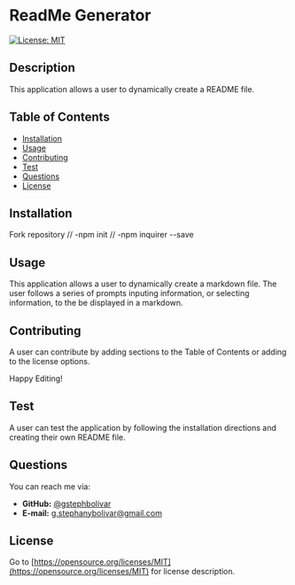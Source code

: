 # ReadMe Generator
  [![License: MIT](https://img.shields.io/badge/License-MIT-blue.svg)](https://opensource.org/licenses/https://opensource.org/licenses/MIT)
  ## Description
  This application allows a user to dynamically create a README file.
## Table of Contents

* [Installation](#installation)
* [Usage](#usage)
* [Contributing](#usage)
* [Test](#test)
* [Questions](#questions)
* [License](#license)

## Installation

Fork repository // -npm init // -npm inquirer --save

## Usage

This application allows a user to dynamically create a markdown file. The user follows a series of prompts inputing information, or selecting information, to the be displayed in a markdown.

## Contributing

A user can contribute by adding sections to the Table of Contents or adding to the license options. 

Happy Editing!

## Test

A user can test the application by following the installation directions and creating their own README file.

## Questions

You can reach me via:
* **GitHub:** [@gstephbolivar](https://github.com/@gstephbolivar)
* **E-mail:** [g.stephanybolivar@gmail.com](g.stephanybolivar@gmail.com)

## License

Go to [https://opensource.org/licenses/MIT](https://opensource.org/licenses/MIT) for license description.
